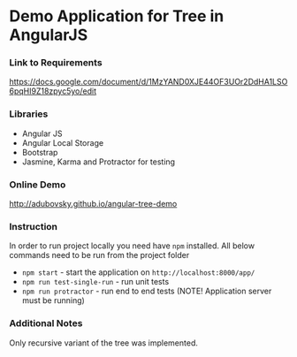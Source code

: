 Demo Application for Tree in AngularJS
======================================

### Link to Requirements
https://docs.google.com/document/d/1MzYAND0XJE44OF3UOr2DdHA1LSO6pqHI9Z18zpyc5yo/edit

### Libraries
- Angular JS
- Angular Local Storage
- Bootstrap
- Jasmine, Karma and Protractor for testing

### Online Demo
http://adubovsky.github.io/angular-tree-demo

### Instruction
In order to run project locally you need have `npm` installed.
All below commands need to be run from the project folder

- `npm start` - start the application on `http://localhost:8000/app/`
- `npm run test-single-run` - run unit tests
- `npm run protractor` - run end to end tests (NOTE! Application server must be running)

### Additional Notes
Only recursive variant of the tree was implemented.
